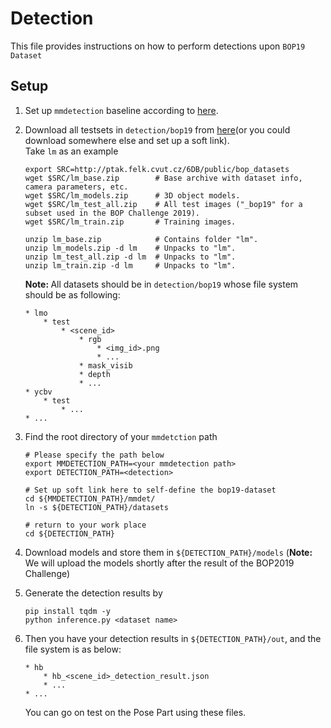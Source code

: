 # Detection
This file provides instructions on how to perform detections upon `BOP19 Dataset`

## Setup
1. Set up `mmdetection` baseline according to [here](https://github.com/open-mmlab/mmdetection). 
2. Download all testsets in `detection/bop19` from [here](https://bop.felk.cvut.cz/datasets/)(or you could download somewhere else and set up a soft link).
    <br> Take `lm` as an example
    ```
    export SRC=http://ptak.felk.cvut.cz/6DB/public/bop_datasets
    wget $SRC/lm_base.zip        # Base archive with dataset info, camera parameters, etc.
    wget $SRC/lm_models.zip      # 3D object models.
    wget $SRC/lm_test_all.zip    # All test images ("_bop19" for a subset used in the BOP Challenge 2019).
    wget $SRC/lm_train.zip       # Training images.

    unzip lm_base.zip            # Contains folder "lm".
    unzip lm_models.zip -d lm    # Unpacks to "lm".
    unzip lm_test_all.zip -d lm  # Unpacks to "lm".
    unzip lm_train.zip -d lm     # Unpacks to "lm".
    ```
    <b>Note: </b> All datasets should be in `detection/bop19` whose file system should be as following:
    ```
    * lmo
        * test
            * <scene_id>
                * rgb
                    * <img_id>.png
                    * ...
                * mask_visib
                * depth
                * ...
    * ycbv
        * test
            * ...
    * ...
    ```
3. Find the root directory of your `mmdetction` path
    ```
    # Please specify the path below
    export MMDETECTION_PATH=<your mmdetection path>
    export DETECTION_PATH=<detection>
    
    # Set up soft link here to self-define the bop19-dataset
    cd ${MMDETECTION_PATH}/mmdet/
    ln -s ${DETECTION_PATH}/datasets

    # return to your work place
    cd ${DETECTION_PATH}
    ```

4. Download models and store them in `${DETECTION_PATH}/models` (<b>Note: </b> We will upload the models shortly after the result of the BOP2019 Challenge)

5. Generate the detection results by
    ```
    pip install tqdm -y
    python inference.py <dataset name>
    ```
6. Then you have your detection results in `${DETECTION_PATH}/out`, and the file system is as below:
    ```
    * hb
        * hb_<scene_id>_detection_result.json
        * ...
    * ...
    ```
    You can go on test on the Pose Part using these files.
